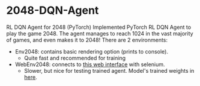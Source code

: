 # 2048-DQN-Agent
RL DQN Agent for 2048 (PyTorch)
Implemented PyTorch RL DQN Agent to play the game 2048.
The agent manages to reach 1024 in the vast majority of games, and even makes it to 2048!
There are 2 environments:
* Env2048: contains basic rendering option (prints to console).
    * Quite fast and recommended for training
* WebEnv2048: connects to [this web interface](https://play2048.co/) with selenium.
    * Slower, but nice for testing trained agent.
Model's trained weights in [here](https://github.com/barvaisman/2048-DQN-Agent/tree/main/Models).
